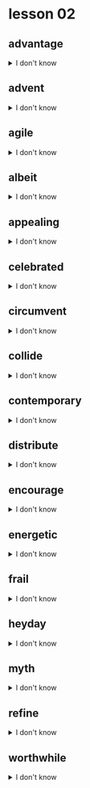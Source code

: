 # lesson 02

## advantage
<details>
<summary>I don't know</summary>

+ adv. &nbsp; &nbsp; advantageously

+ adj. &nbsp; &nbsp; advantageous

+    n. &nbsp; &nbsp; something that may help one to be successful or to gain something

+ syn. &nbsp; &nbsp; benefit

</details>

## advent
<details>
<summary>I don't know</summary>

+    n. &nbsp; &nbsp; the coming or appearance of something

+ syn. &nbsp; &nbsp; arrival

</details>

## agile
<details>
<summary>I don't know</summary>

+ adv. &nbsp; &nbsp; agilely

+    n. &nbsp; &nbsp; agility

+ adj. &nbsp; &nbsp; able to move in a quick and easy way

+ syn. &nbsp; &nbsp; nimble

</details>

## albeit
<details>
<summary>I don't know</summary>

+ conj. &nbsp; &nbsp; in spite of the facts, regardless of the fact

+ syn. &nbsp; &nbsp; although

</details>

## appealing
<details>
<summary>I don't know</summary>

+    v. &nbsp; &nbsp; appeal

+    n. &nbsp; &nbsp; appeal

+ adv. &nbsp; &nbsp; appealingly

+ adj. &nbsp; &nbsp; attractive or interesting

+ syn. &nbsp; &nbsp; alluring

</details>

## celebrated
<details>
<summary>I don't know</summary>

+ adj. &nbsp; &nbsp; acclaimed; well-known and popular

+ syn. &nbsp; &nbsp; renowned

</details>

## circumvent
<details>
<summary>I don't know</summary>

+    n. &nbsp; &nbsp; circumvention

+    v. &nbsp; &nbsp; to go around; avoid

+ syn. &nbsp; &nbsp; evade

</details>

## collide
<details>
<summary>I don't know</summary>

+    n. &nbsp; &nbsp; collision

+    v. &nbsp; &nbsp; to hit one object against another with violent force; to be in opposition

+ syn. &nbsp; &nbsp; crash

</details>

## contemporary
<details>
<summary>I don't know</summary>

+    n. &nbsp; &nbsp; contemporary

+ adj. &nbsp; &nbsp; modern, up-to-date, or (n.) a person living at the same time as another person

+ syn. &nbsp; &nbsp; current

</details>

## distribute
<details>
<summary>I don't know</summary>

+    n. &nbsp; &nbsp; distribution

+    v. &nbsp; &nbsp; to divide among people or to give out

+ syn. &nbsp; &nbsp; dispense

</details>

## encourage
<details>
<summary>I don't know</summary>

+    n. &nbsp; &nbsp; encourager

+ adv. &nbsp; &nbsp; encouraging

+    v. &nbsp; &nbsp; to promote, help, or support

+ syn. &nbsp; &nbsp; stimulate

</details>

## energetic
<details>
<summary>I don't know</summary>

+    n. &nbsp; &nbsp; energy

+ adv. &nbsp; &nbsp; energetically

+ adj. &nbsp; &nbsp; full of life, action, or power

+ syn. &nbsp; &nbsp; vigorous

</details>

## frail
<details>
<summary>I don't know</summary>

+    n. &nbsp; &nbsp; frailty

+ adj. &nbsp; &nbsp; weak in health or in body

+ syn. &nbsp; &nbsp; fragile

</details>

## heyday
<details>
<summary>I don't know</summary>

+    n. &nbsp; &nbsp; a high point of success or abundance

+ syn. &nbsp; &nbsp; pinnacle

</details>

## myth
<details>
<summary>I don't know</summary>

+ adj. &nbsp; &nbsp; mythological

+    n. &nbsp; &nbsp; an invented story or idea

+ syn. &nbsp; &nbsp; legend

</details>

## refine
<details>
<summary>I don't know</summary>

+    n. &nbsp; &nbsp; refinement

+ adj. &nbsp; &nbsp; refined

+    v. &nbsp; &nbsp; to make pure; to improve

+ syn. &nbsp; &nbsp; perfect (verb)

</details>

## worthwhile
<details>
<summary>I don't know</summary>

+ adj. &nbsp; &nbsp; value in doing something

+ syn. &nbsp; &nbsp; rewarding

</details>
